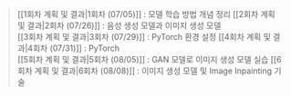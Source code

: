 > [[1회차 계획 및 결과|1회차 (07/05)]] : 모델 학습 방법 개념 정리
> [[2회차 계획 및 결과|2회차 (07/26)]] : 음성 생성 모델과 이미지 생성 모델  
> [[3회차 계획 및 결과|3회차 (07/29)]] : PyTorch 환경 설정
> [[4회차 계획 및 결과|4회차 (07/31)]] : PyTorch  
> [[5회차 계획 및 결과|5회차 (08/05)]] : GAN 모델로 이미지 생성 모델 실습
> [[6회차 계획 및 결과|6회차 (08/08)]] : 이미지 생성 모델 및 Image Inpainting 기술